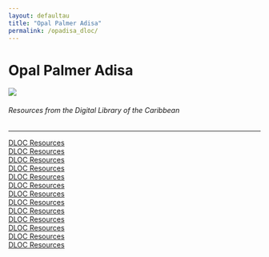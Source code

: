 ```yaml
---
layout: defaultau
title: "Opal Palmer Adisa"
permalink: /opadisa_dloc/
---
```

<!-- partial:index.partial.html -->
<div class="content">
    <h1>Opal Palmer Adisa</h1>
    <div class="quote">
        <div><img src="https://25xvvp9qksr39jp1815u6s1l-wpengine.netdna-ssl.com/wp-content/uploads/2021/02/Opal-Palmer-Adisa-1024x684.jpg" class="logo"></div>
    </div>
    <body>
    <h6>Resources from the Digital Library of the Caribbean</h6><hr> 
        <a href="https://www.dloc.com/AA00000079/00007/images/184" target="_blank">DLOC Resources</a><br>
        <a href="https://www.dloc.com/AA00032523/00004/images/11" target="_blank">DLOC Resources</a><br>
        <a href="https://www.dloc.com/AA00032523/00004/images/64" target="_blank">DLOC Resources</a><br>
        <a href="https://www.dloc.com/AA00000079/00007/images/182" target="_blank">DLOC Resources</a><br>
        <a href="https://www.dloc.com/AA00032523/00008/images/28" target="_blank">DLOC Resources</a><br>
        <a href="https://www.dloc.com/AA00032523/00011/images/7" target="_blank">DLOC Resources</a><br>
        <a href="https://www.dloc.com/AA00032523/00015/images/72" target="_blank">DLOC Resources</a><br>
        <a href="https://www.dloc.com/AA00000079/00007/images/182" target="_blank">DLOC Resources</a><br>
        <a href="https://www.dloc.com/AA00032523/00013/images/9" target="_blank">DLOC Resources</a><br>
        <a href="https://www.dloc.com/AA00032523/00015/images/146" target="_blank">DLOC Resources</a><br>
        <a href="https://www.dloc.com/AA00000079/00005/images/205" target="_blank">DLOC Resources</a><br>
        <a href="https://www.dloc.com/AA00032523/00012/images/262" target="_blank">DLOC Resources</a><br>
        <a href="https://www.dloc.com/AA00032523/00009/images/183" target="_blank">DLOC Resources</a><br>
    </body> 
          </div>
  <!-- partial -->
<script src='https://cdnjs.cloudflare.com/ajax/libs/jquery/3.1.1/jquery.min.js'></script><script  src="{{ site.baseurl }}/assets/js/authorscript.js"></script>